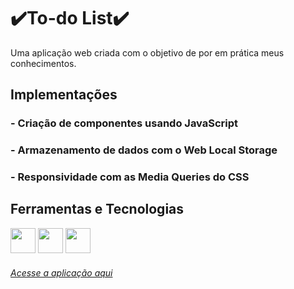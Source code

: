 # ✔️To-do List✔️
Uma aplicação web criada com o objetivo de por em prática meus conhecimentos.



## Implementações
### - Criação de componentes usando JavaScript
### - Armazenamento de dados com o Web Local Storage
### - Responsividade com as Media Queries do CSS


## Ferramentas e Tecnologias
<img src="https://cdn.jsdelivr.net/gh/devicons/devicon/icons/html5/html5-original.svg" width="40px" height="40px"/> <img src="https://cdn.jsdelivr.net/gh/devicons/devicon/icons/css3/css3-original.svg" width="40px" height="40px"/> <img src="https://cdn.jsdelivr.net/gh/devicons/devicon/icons/javascript/javascript-original.svg" width="40px" height="40px"/>



###### <a href="https://lordaval.github.io/to-do-list/index.html">Acesse a aplicação aqui</a>
